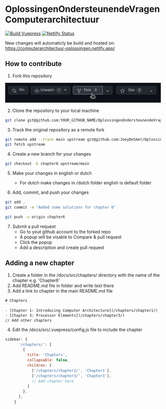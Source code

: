 # OplossingenOndersteunendeVragenComputerarchitectuur
[![Build Vuepress](https://github.com/JoeyDeSmet/OplossingenOndersteunendeVragenComputerarchitectuur/actions/workflows/build_production.yml/badge.svg)](https://github.com/JoeyDeSmet/OplossingenOndersteunendeVragenComputerarchitectuur/actions/workflows/build_production.yml) [![Netlify Status](https://api.netlify.com/api/v1/badges/dc958857-f9f0-42db-8cbb-efd12137ec65/deploy-status)](https://app.netlify.com/sites/computerarchitectuur-oplossingen/deploys)

New changes will automaticly be build and hosted on: https://computerarchitectuur-oplossingen.netlify.app/

## How to contribute

1. Fork this repository

![Fork](./img/Fork.png)

2. Clone the repository to your local machine

```bash
git clone git@github.com:YOUR_GITHUB_NAME/OplossingenOndersteunendeVragenComputerarchitectuur.git
```

3. Track the original repository as a remote fork

```bash
git remote add --track main upstream git@github.com:JoeyDeSmet/OplossingenOndersteunendeVragenComputerarchitectuur.git
git fetch upstream
```

4. Create a new branch for your changes

```bash
git checkout -b chapter6 upstream/main
```

5. Make your changes in english or dutch
    - For dutch make changes in /dutch folder english is default folder

6. Add, commit, and push your changes

```bash
git add .
git commit -m "Added some solutions for chapter 6"
```

```bash
git push -u origin chapter6
```

7. Submit a pull request
    - Go to yout github account to the forked repo
    - A popup will be visable to Compare & pull request
    - Click the popup
    - Add a description and create pull request 

## Adding a new chapter

1. Create a folder in the /docs/src/chapters/ directory with the name of the chapter e.g. 'Chapter6'
2. Add README.md file in folder and write text there
3. Add a link to chapter in the main README.md file

```text
# Chapters

- [Chapter 1: Introducing Computer Architecture](/chapters/chapter1/)
- [Chapter 3: Processor Elements](/chapters/chapter3/)
// Add other chapters
```

4. Edit the /docs/src/.vuepress/config.js file to include the chapter

```js
sidebar: {
      '/chapters/': [
        {
          title: 'Chapters',
          collapsable: false,
          children: [
            ['/chapters/chapter1/', 'Chapter1'],
            ['/chapters/chapter3/', 'Chapter3'],
            // Add chapter here
          ]
        },
      ],
    }
```
